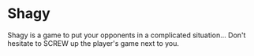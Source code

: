 # Shagy
Shagy is a game to put your opponents in a complicated situation... Don't hesitate to SCREW up the player's game next to you.
